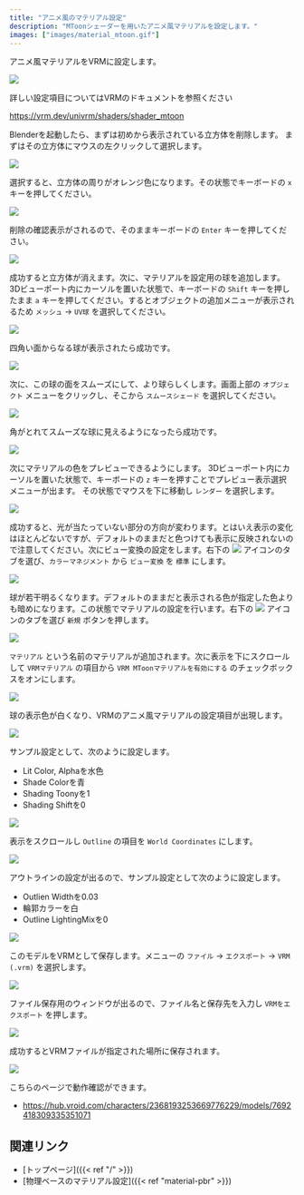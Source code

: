 ```yaml
---
title: "アニメ風のマテリアル設定"
description: "MToonシェーダーを用いたアニメ風マテリアルを設定します。"
images: ["images/material_mtoon.gif"]
---
```


アニメ風マテリアルをVRMに設定します。

![](../../images/material_mtoon.gif)

詳しい設定項目についてはVRMのドキュメントを参照ください

https://vrm.dev/univrm/shaders/shader_mtoon

Blenderを起動したら、まずは初めから表示されている立方体を削除します。
まずはその立方体にマウスの左クリックして選択します。

![](../images/material_pbr1.png)

選択すると、立方体の周りがオレンジ色になります。その状態でキーボードの `x` キーを押してください。

![](../images/material_pbr2.png)

削除の確認表示がされるので、そのままキーボードの `Enter` キーを押してください。

![](../images/material_pbr3.png)

成功すると立方体が消えます。次に、マテリアルを設定用の球を追加します。3Dビューポート内にカーソルを置いた状態で、キーボードの `Shift` キーを押したまま `a` キーを押してください。するとオブジェクトの追加メニューが表示されるため `メッシュ` → `UV球` を選択してください。

![](../images/material_mtoon1.png)

四角い面からなる球が表示されたら成功です。

![](../images/material_mtoon2.png)

次に、この球の面をスムーズにして、より球らしくします。画面上部の `オブジェクト` メニューをクリックし、そこから `スムースシェード` を選択してください。

![](../images/material_mtoon3.png)

角がとれてスムーズな球に見えるようになったら成功です。

![](../images/material_mtoon4.png)

次にマテリアルの色をプレビューできるようにします。
3Dビューポート内にカーソルを置いた状態で、キーボードの `z` キーを押すことでプレビュー表示選択メニューが出ます。
その状態でマウスを下に移動し `レンダー` を選択します。

![](../images/material_mtoon5.png)

成功すると、光が当たっていない部分の方向が変わります。とはいえ表示の変化はほとんどないですが、デフォルトのままだと色つけても表示に反映されないので注意してください。次にビュー変換の設定をします。右下の <img src="../../images/scene_property_tab_icon.png"> アイコンのタブを選び、`カラーマネジメント` から `ビュー変換` を `標準` にします。

![](../images/material_mtoon6.png)

球が若干明るくなります。デフォルトのままだと表示される色が指定した色よりも暗めになります。この状態でマテリアルの設定を行います。右下の <img src="../../images/material_property_tab_icon.png"> アイコンのタブを選び `新規` ボタンを押します。

![](../images/material_mtoon7.png)

`マテリアル` という名前のマテリアルが追加されます。次に表示を下にスクロールして `VRMマテリアル` の項目から `VRM MToonマテリアルを有効にする` のチェックボックスをオンにします。

![](../images/material_mtoon8.png)

球の表示色が白くなり、VRMのアニメ風マテリアルの設定項目が出現します。

![](../images/material_mtoon9.png)

サンプル設定として、次のように設定します。

- Lit Color, Alphaを水色
- Shade Colorを青
- Shading Toonyを1
- Shading Shiftを0

![](../images/material_mtoon10.png)

表示をスクロールし `Outline` の項目を `World Coordinates` にします。

![](../images/material_mtoon11.png)

アウトラインの設定が出るので、サンプル設定として次のように設定します。

- Outlien Widthを0.03
- 輪郭カラーを白
- Outline LightingMixを0

![](../images/material_mtoon12.png)

このモデルをVRMとして保存します。メニューの `ファイル` → `エクスポート` → `VRM (.vrm)` を選択します。

![](../images/material_mtoon13.png)

ファイル保存用のウィンドウが出るので、ファイル名と保存先を入力し `VRMをエクスポート` を押します。

![](../images/material_pbr14.png)

成功するとVRMファイルが指定された場所に保存されます。

![](../../images/material_mtoon.gif)

こちらのページで動作確認ができます。

- https://hub.vroid.com/characters/2368193253669776229/models/7692418309335351071

## 関連リンク

- [トップページ]({{< ref "/" >}})
- [物理ベースのマテリアル設定]({{< ref "material-pbr" >}})
